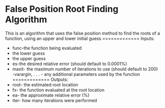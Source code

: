 # False Position Root Finding Algorithm #
This is an algorithm that uses the false position method to find the roots of a function, using an upper and lower initial guess
 ============= Inputs:
- func-the function being evaluated
 - the lower guess
 - the upper guess
- es-the desired relative error (should default to 0.0001%)
- maxit- the maximum number of iterations to use (should default to 200)
-varargin, . . . - any additional parameters used by the function
 ============= Outputs:
- root- the estimated root location
- fx- the function evaluated at the root location
- ea- the approximate relative error (%)
- iter- how many iterations were performed

